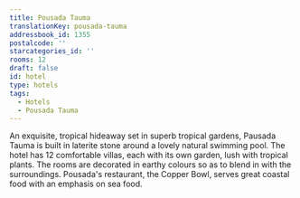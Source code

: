 ```yaml
---
title: Pousada Tauma
translationKey: pousada-tauma
addressbook_id: 1355
postalcode: ''
starcategories_id: ''
rooms: 12
draft: false
id: hotel
type: hotels
tags:
  - Hotels
  - Pousada Tauma
---
```

An exquisite, tropical hideaway set in superb tropical gardens, Pausada Tauma is built in laterite stone around a lovely natural swimming pool.     The hotel has 12 comfortable villas, each with its own garden, lush with tropical plants. The rooms are decorated in earthy colours so as to blend in with the surroundings.     Pousada's restaurant, the Copper Bowl, serves great coastal food with an emphasis on sea food. 